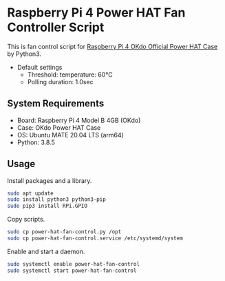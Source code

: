 # Raspberry Pi 4 Power HAT Fan Controller Script

This is fan control script for [Raspberry Pi 4 OKdo Official Power HAT Case](https://www.okdo.com/jp/p/okdohat/) by Python3.

- Default settings
  - Threshold: temperature: 60℃
  - Polling duration: 1.0sec

## System Requirements

- Board: Raspberry Pi 4 Model B 4GB (OKdo)
- Case: OKdo Power HAT Case
- OS: Ubuntu MATE 20.04 LTS (arm64)
- Python: 3.8.5

## Usage

Install packages and a library.

```sh
sudo apt update
sudo install python3 python3-pip
sudo pip3 install RPi.GPIO
```

Copy scripts.

```sh
sudo cp power-hat-fan-control.py /opt
sudo cp power-hat-fan-control.service /etc/systemd/system
```

Enable and start a daemon.

```sh
sudo systemctl enable power-hat-fan-control
sudo systemctl start power-hat-fan-control
```
